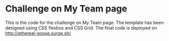 # Challenge on My Team page

This is the code for the challenge on My Team page. The template has been designed using CSS flexbox and CSS Grid. The final code is deployed on http://ethereal-goose.surge.sh/
